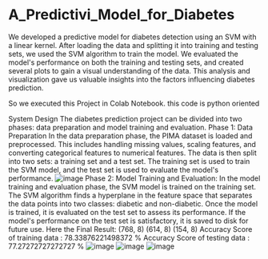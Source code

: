 # A_Predictivi_Model_for_Diabetes
We developed a predictive model for diabetes detection using an SVM with a linear kernel. After loading the data and splitting it into training and testing sets, we used the SVM algorithm to train the model. We evaluated the model's performance on both the training and testing sets, and created several plots to gain a visual understanding of the data. This analysis and visualization gave us valuable insights into the factors influencing diabetes prediction.

So we executed this Project in Colab Notebook.
this code is python oriented

System Design
    The diabetes prediction project can be divided into two phases: data preparation and model training and evaluation.
    Phase 1: Data Preparation 
                 In the data preparation phase, the PIMA dataset is loaded and preprocessed. This includes handling missing values, scaling features, and converting categorical features to numerical features. The data is then split into two sets: a training set and a test set. The training set is used to train the SVM model, and the test set is used to evaluate the model's performance.
                 ![image](https://github.com/Vignesh830/A_Predictivi_Model_for_Diabetes/assets/159744719/af8f34d8-34b3-4c5c-ad36-ea4f4cf6b39b)
    Phase 2: Model Training and Evaluation: 
                 In the model training and evaluation phase, the SVM model is trained on the training set. The SVM algorithm finds a hyperplane in the feature space that separates the data points into two                   classes: diabetic and non-diabetic. Once the model is trained, it is evaluated on the test set to assess its performance. If the model's performance on the test set is satisfactory, it is saved                  to disk for future use.
                 Here the Final Result:
                 (768, 8) (614, 8) (154, 8) 
                 Accuracy Score of training data : 78.33876221498372 % 
                 Accuracy Score of testing data : 77.27272727272727 %
                 ![image](https://github.com/Vignesh830/A_Predictivi_Model_for_Diabetes/assets/159744719/7ff12a6e-67ff-48fe-a9a6-ddf51d195164)
                 ![image](https://github.com/Vignesh830/A_Predictivi_Model_for_Diabetes/assets/159744719/a3dee699-b112-44c1-a891-b7890ca26335)
                 ![image](https://github.com/Vignesh830/A_Predictivi_Model_for_Diabetes/assets/159744719/e055c0d3-89dc-48ac-bcab-a2fc2a7fcdaf)



